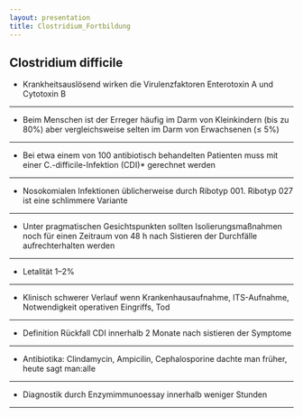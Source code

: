 ```yaml
---
layout: presentation
title: Clostridium_Fortbildung
---
```


## Clostridium difficile


* Krankheitsauslösend wirken die Virulenzfaktoren Enterotoxin A und Cytotoxin B

---

* Beim Menschen ist der Erreger häufig im Darm von Kleinkindern (bis zu 80%)  aber vergleichsweise selten im Darm von Erwachsenen (≤ 5%)

---

* Bei etwa einem von 100 antibiotisch behandelten Patienten muss mit einer C.-difficile-Infektion (CDI)* gerechnet werden

---

* Nosokomialen Infektionen üblicherweise durch Ribotyp 001. Ribotyp 027 ist eine schlimmere Variante

---

* Unter pragmatischen Gesichtspunkten sollten Isolierungsmaßnahmen noch für einen Zeitraum von 48 h nach Sistieren der Durchfälle aufrechterhalten werden

---

* Letalität 1–2%

---
* Klinisch schwerer Verlauf wenn Krankenhausaufnahme, ITS-Aufnahme, Notwendigkeit operativen Eingriffs, Tod

---

* Definition Rückfall CDI innerhalb 2 Monate nach sistieren der Symptome

---

* Antibiotika: Clindamycin, Ampicilin, Cephalosporine dachte man früher, heute sagt man:alle

---

* Diagnostik durch Enzymimmunoessay innerhalb weniger Stunden

---
